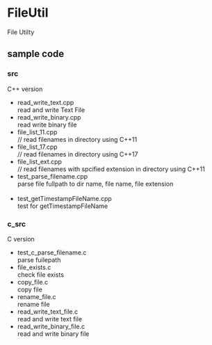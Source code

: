 FileUtil
===============

File Utilty <br/>

## sample code

### src
C++ version <br/>
- read_write_text.cpp <br/>
read and write Text File <br/>
- read_write_binary.cpp <br/>
read write binary file <br/>
- file_list_11.cpp <br/>
// read filenames in directory using C++11 <br/>
- file_list_17.cpp <br/>
// read filenames in directory using C++17 <br/>
- file_list_ext.cpp <br/>
// read filenames with spcified extension in directory using C++11<br/>
- test_parse_filename.cpp <br/>
parse file fullpath to dir name, file name, file extension <br/> <br/>
- test_getTimestampFileName.cpp <br/>
test for getTimestampFileName <br/>


### c_src
C version <br/>
- test_c_parse_filename.c <br/>
parse fuilepath  <br/>
- file_exists.c <br/>
check file exists <br/>
- copy_file.c <br/>
copy file <br/>
- rename_file.c <br/>
rename file <br/>
- read_write_text_file.c <br/>
read and write text file <br/>
- read_write_binary_file.c <br/>
read and write binary file  <br/>

